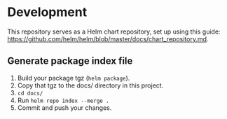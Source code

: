 # Development

This repository serves as a Helm chart repository, set up using this guide:
https://github.com/helm/helm/blob/master/docs/chart_repository.md.

## Generate package index file

1. Build your package tgz (`helm package`).
2. Copy that tgz to the docs/ directory in this project.
3. `cd docs/`
4. Run `helm repo index --merge .`
5. Commit and push your changes.
